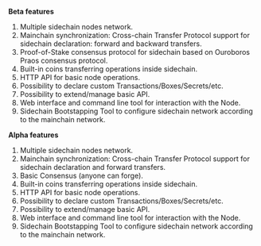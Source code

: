 **Beta features**
1. Multiple sidechain nodes network.
2. Mainchain synchronization: Cross-chain Transfer Protocol support for sidechain declaration: forward and backward transfers.
3. Proof-of-Stake consensus protocol for sidechain based on Ouroboros Praos consensus protocol.
4. Built-in coins transferring operations inside sidechain.
5. HTTP API for basic node operations.
6. Possibility to declare custom Transactions/Boxes/Secrets/etc.
7. Possibility to extend/manage basic API.
8. Web interface and command line tool for interaction with the Node.
9. Sidechain Bootstapping Tool to configure sidechain network according to the mainchain network.


**Alpha features**
1. Multiple sidechain nodes network.
2. Mainchain synchronization: Cross-chain Transfer Protocol support for sidechain declaration and forward transfers.
3. Basic Consensus (anyone can forge).
4. Built-in coins transferring operations inside sidechain.
5. HTTP API for basic node operations.
6. Possibility to declare custom Transactions/Boxes/Secrets/etc.
7. Possibility to extend/manage basic API.
8. Web interface and command line tool for interaction with the Node.
9. Sidechain Bootstapping Tool to configure sidechain network according to the mainchain network.